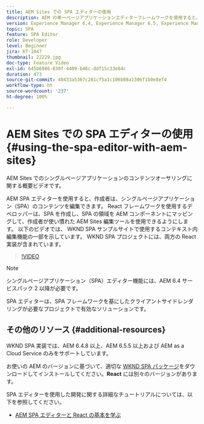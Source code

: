 ```yaml
---
title: AEM Sites での SPA エディターの使用
description: AEM の単一ページアプリケーションエディターフレームワークを使用すると、作成者は、単一ページアプリケーション（SPA）のコンテンツを編集できます。React フレームワークのいずれかを使用する開発者は、SPA を作成し、SPA の領域を AEM コンポーネントにマッピングして、作成者が使い慣れた AEM Sites 編集ツールを使用できるようにします。
version: Experience Manager 6.4, Experience Manager 6.5, Experience Manager as a Cloud Service
topic: SPA
feature: SPA Editor
role: Developer
level: Beginner
jira: KT-1047
thumbnail: 22229.jpg
doc-type: Feature Video
exl-id: 645b6986-830f-4409-b46c-ddf15c33e84c
duration: 473
source-git-commit: 48433a5367c281cf5a1c106b08a1306f1b0e8ef4
workflow-type: ht
source-wordcount: '237'
ht-degree: 100%

---
```


# AEM Sites での SPA エディターの使用 {#using-the-spa-editor-with-aem-sites}

AEM Sites でのシングルページアプリケーションのコンテンツオーサリングに関する概要ビデオです。

AEM SPA エディターを使用すると、作成者は、シングルページアプリケーション（SPA）のコンテンツを編集できます。 React フレームワークを使用するデベロッパーは、SPA を作成し、SPA の領域を AEM コンポーネントにマッピングして、作成者が使い慣れた AEM Sites 編集ツールを使用できるようにします。 以下のビデオでは、 WKND SPA サンプルサイトで使用するコンテキスト内編集機能の一部を示しています。 WKND SPA プロジェクトには、両方の React 実装が含まれています。

>[!VIDEO](https://video.tv.adobe.com/v/326770?quality=12&learn=on&captions=jpn)

>[!NOTE]
>
> シングルページアプリケーション（SPA）エディター機能には、AEM 6.4 サービスパック 2 以降が必要です。
>
> SPA エディターは、SPA フレームワークを基にしたクライアントサイドレンダリングが必要なプロジェクトで有効なソリューションです。

## その他のリソース {#additional-resources}

WKND SPA 実装では、AEM 6.4.8 以上、AEM 6.5.5 以上および AEM as a Cloud Service のみをサポートしています。

お使いの AEM のバージョンに基づいて、適切な [WKND SPA パッケージ](https://github.com/adobe/aem-guides-wknd-spa/releases)をダウンロードしてインストールしてください。**React** には別々のバージョンがあります。

SPA エディターを使用した開発に関する詳細なチュートリアルについては、以下を参照してください。

* [AEM SPA エディターと React の基本を学ぶ](https://experienceleague.adobe.com/docs/experience-manager-learn/getting-started-with-aem-headless/spa-editor/react/overview.html?lang=ja)
